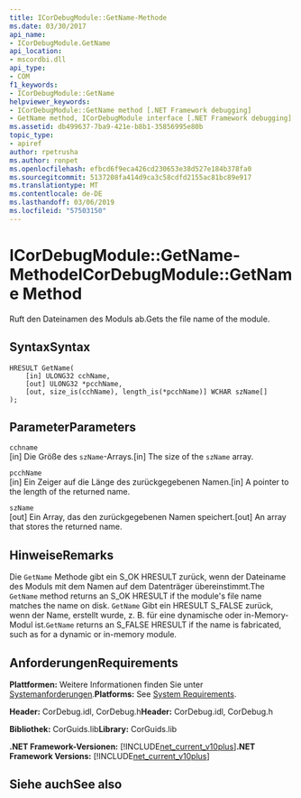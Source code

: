 ```yaml
---
title: ICorDebugModule::GetName-Methode
ms.date: 03/30/2017
api_name:
- ICorDebugModule.GetName
api_location:
- mscordbi.dll
api_type:
- COM
f1_keywords:
- ICorDebugModule::GetName
helpviewer_keywords:
- ICorDebugModule::GetName method [.NET Framework debugging]
- GetName method, ICorDebugModule interface [.NET Framework debugging]
ms.assetid: db499637-7ba9-421e-b8b1-35856995e80b
topic_type:
- apiref
author: rpetrusha
ms.author: ronpet
ms.openlocfilehash: efbcd6f9eca426cd230653e38d527e184b378fa0
ms.sourcegitcommit: 5137208fa414d9ca3c58cdfd2155ac81bc89e917
ms.translationtype: MT
ms.contentlocale: de-DE
ms.lasthandoff: 03/06/2019
ms.locfileid: "57503150"
---
```

# <a name="icordebugmodulegetname-method"></a><span data-ttu-id="e4955-102">ICorDebugModule::GetName-Methode</span><span class="sxs-lookup"><span data-stu-id="e4955-102">ICorDebugModule::GetName Method</span></span>
<span data-ttu-id="e4955-103">Ruft den Dateinamen des Moduls ab.</span><span class="sxs-lookup"><span data-stu-id="e4955-103">Gets the file name of the module.</span></span>  
  
## <a name="syntax"></a><span data-ttu-id="e4955-104">Syntax</span><span class="sxs-lookup"><span data-stu-id="e4955-104">Syntax</span></span>  
  
```  
HRESULT GetName(  
    [in] ULONG32 cchName,  
    [out] ULONG32 *pcchName,  
    [out, size_is(cchName), length_is(*pcchName)] WCHAR szName[]  
);  
```  
  
## <a name="parameters"></a><span data-ttu-id="e4955-105">Parameter</span><span class="sxs-lookup"><span data-stu-id="e4955-105">Parameters</span></span>  
 `cchname`  
 <span data-ttu-id="e4955-106">[in] Die Größe des `szName`-Arrays.</span><span class="sxs-lookup"><span data-stu-id="e4955-106">[in] The size of the `szName` array.</span></span>  
  
 `pcchName`  
 <span data-ttu-id="e4955-107">[in] Ein Zeiger auf die Länge des zurückgegebenen Namen.</span><span class="sxs-lookup"><span data-stu-id="e4955-107">[in] A pointer to the length of the returned name.</span></span>  
  
 `szName`  
 <span data-ttu-id="e4955-108">[out] Ein Array, das den zurückgegebenen Namen speichert.</span><span class="sxs-lookup"><span data-stu-id="e4955-108">[out] An array that stores the returned name.</span></span>  
  
## <a name="remarks"></a><span data-ttu-id="e4955-109">Hinweise</span><span class="sxs-lookup"><span data-stu-id="e4955-109">Remarks</span></span>  
 <span data-ttu-id="e4955-110">Die `GetName` Methode gibt ein S_OK HRESULT zurück, wenn der Dateiname des Moduls mit dem Namen auf dem Datenträger übereinstimmt.</span><span class="sxs-lookup"><span data-stu-id="e4955-110">The `GetName` method returns an S_OK HRESULT if the module's file name matches the name on disk.</span></span> <span data-ttu-id="e4955-111">`GetName` Gibt ein HRESULT S_FALSE zurück, wenn der Name, erstellt wurde, z. B. für eine dynamische oder in-Memory-Modul ist.</span><span class="sxs-lookup"><span data-stu-id="e4955-111">`GetName` returns an S_FALSE HRESULT if the name is fabricated, such as for a dynamic or in-memory module.</span></span>  
  
## <a name="requirements"></a><span data-ttu-id="e4955-112">Anforderungen</span><span class="sxs-lookup"><span data-stu-id="e4955-112">Requirements</span></span>  
 <span data-ttu-id="e4955-113">**Plattformen:** Weitere Informationen finden Sie unter [Systemanforderungen](../../../../docs/framework/get-started/system-requirements.md).</span><span class="sxs-lookup"><span data-stu-id="e4955-113">**Platforms:** See [System Requirements](../../../../docs/framework/get-started/system-requirements.md).</span></span>  
  
 <span data-ttu-id="e4955-114">**Header:** CorDebug.idl, CorDebug.h</span><span class="sxs-lookup"><span data-stu-id="e4955-114">**Header:** CorDebug.idl, CorDebug.h</span></span>  
  
 <span data-ttu-id="e4955-115">**Bibliothek:** CorGuids.lib</span><span class="sxs-lookup"><span data-stu-id="e4955-115">**Library:** CorGuids.lib</span></span>  
  
 <span data-ttu-id="e4955-116">**.NET Framework-Versionen:** [!INCLUDE[net_current_v10plus](../../../../includes/net-current-v10plus-md.md)]</span><span class="sxs-lookup"><span data-stu-id="e4955-116">**.NET Framework Versions:** [!INCLUDE[net_current_v10plus](../../../../includes/net-current-v10plus-md.md)]</span></span>  
  
## <a name="see-also"></a><span data-ttu-id="e4955-117">Siehe auch</span><span class="sxs-lookup"><span data-stu-id="e4955-117">See also</span></span>


